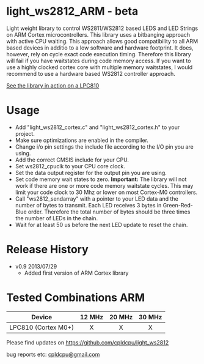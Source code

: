 light_ws2812_ARM - beta
============

Light weight library to control WS2811/WS2812 based LEDS and LED Strings on ARM Cortex microcontrollers.
This library uses a bitbanging approach with active CPU waiting. This approach allows good compatibility
to all ARM based devices in additio to a low software and hardware footprint. It does, however, rely on cycle
exact code execution timing. Therefore this library will fail if you have waitstates during code memory
access. If you want to use a highly clocked cortex core with multiple memory waitstates, I would recommend
to use a hardware based WS2812 controller approach. 

[See the library in action on a LPC810](http://www.youtube.com/watch?v=Uwxt7SuSV7Y)

Usage
=====

- Add "light_ws2812_cortex.c" and "light_ws2812_cortex.h" to your project.
- Make sure optimizations are enabled in the compiler.
- Change i/o pin settings the include file according to the I/O pin you are using.
- Add the correct CMSIS include for your CPU.
- Set ws2812_cpuclk to your CPU core clock.
- Set the data output register for the output pin you are using.
- Set code memory wait states to zero. **Important:** The library will not work if there are one or more code memory waitstate cycles. This may limit your code clock to 30 Mhz or lower on most Cortex-M0 controllers.
- Call "ws2812_sendarray" with a pointer to your LED data and the number of bytes to transmit.
  Each LED receives 3 bytes in Green-Red-Blue order. Therefore the total number of bytes should
  be three times the number of LEDs in the chain.
- Wait for at least 50 us before the next LED update to reset the chain.


Release History
================

- v0.9 2013/07/29
	- Added first version of ARM Cortex library

Tested Combinations ARM
================
| Device             | 12 MHz  | 20 MHz  | 30 MHz | 
| -------------       |:-------:| :-----: | :------: |
| LPC810 (Cortex M0+)| X      |  X     |    X     |    

Please find updates on https://github.com/cpldcpu/light_ws2812

bug reports etc: cpldcpu@gmail.com
